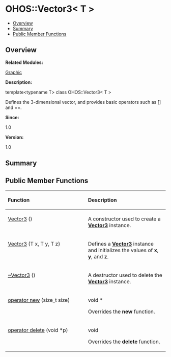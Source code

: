 # OHOS::Vector3< T \><a name="EN-US_TOPIC_0000001054799631"></a>

-   [Overview](#section476650071165635)
-   [Summary](#section1687936492165635)
-   [Public Member Functions](#pub-methods)

## **Overview**<a name="section476650071165635"></a>

**Related Modules:**

[Graphic](graphic.md)

**Description:**

template<typename T\> class OHOS::Vector3< T \>

Defines the 3-dimensional vector, and provides basic operators such as \[\] and ==. 

**Since:**

1.0

**Version:**

1.0

## **Summary**<a name="section1687936492165635"></a>

## Public Member Functions<a name="pub-methods"></a>

<a name="table48905933165635"></a>
<table><thead align="left"><tr id="row1219104163165635"><th class="cellrowborder" valign="top" width="50%" id="mcps1.1.3.1.1"><p id="p153072227165635"><a name="p153072227165635"></a><a name="p153072227165635"></a>Function</p>
</th>
<th class="cellrowborder" valign="top" width="50%" id="mcps1.1.3.1.2"><p id="p1374378139165635"><a name="p1374378139165635"></a><a name="p1374378139165635"></a>Description</p>
</th>
</tr>
</thead>
<tbody><tr id="row1132064609165635"><td class="cellrowborder" valign="top" width="50%" headers="mcps1.1.3.1.1 "><p id="p1993604477165635"><a name="p1993604477165635"></a><a name="p1993604477165635"></a><a href="graphic.md#ga0e56d35f73116fdc410e305c1d702076">Vector3</a> ()</p>
</td>
<td class="cellrowborder" valign="top" width="50%" headers="mcps1.1.3.1.2 "><p id="p1222986975165635"><a name="p1222986975165635"></a><a name="p1222986975165635"></a> </p>
<p id="p299250860165635"><a name="p299250860165635"></a><a name="p299250860165635"></a>A constructor used to create a <strong id="b142427603165635"><a name="b142427603165635"></a><a name="b142427603165635"></a><a href="ohos-vector3-t.md">Vector3</a></strong> instance. </p>
</td>
</tr>
<tr id="row1062513504165635"><td class="cellrowborder" valign="top" width="50%" headers="mcps1.1.3.1.1 "><p id="p116756706165635"><a name="p116756706165635"></a><a name="p116756706165635"></a><a href="graphic.md#ga1b07727c686eb7a4d028d1052cc0fd3c">Vector3</a> (T x, T y, T z)</p>
</td>
<td class="cellrowborder" valign="top" width="50%" headers="mcps1.1.3.1.2 "><p id="p69604664165635"><a name="p69604664165635"></a><a name="p69604664165635"></a> </p>
<p id="p821420040165635"><a name="p821420040165635"></a><a name="p821420040165635"></a>Defines a <strong id="b152809249165635"><a name="b152809249165635"></a><a name="b152809249165635"></a><a href="ohos-vector3-t.md">Vector3</a></strong> instance and initializes the values of <strong id="b1998015862165635"><a name="b1998015862165635"></a><a name="b1998015862165635"></a>x</strong>, <strong id="b359736633165635"><a name="b359736633165635"></a><a name="b359736633165635"></a>y</strong>, and <strong id="b285334175165635"><a name="b285334175165635"></a><a name="b285334175165635"></a>z</strong>. </p>
</td>
</tr>
<tr id="row667569016165635"><td class="cellrowborder" valign="top" width="50%" headers="mcps1.1.3.1.1 "><p id="p503882850165635"><a name="p503882850165635"></a><a name="p503882850165635"></a><a href="graphic.md#ga3b5bda0743cb7968e10429b627444f20">~Vector3</a> ()</p>
</td>
<td class="cellrowborder" valign="top" width="50%" headers="mcps1.1.3.1.2 "><p id="p54339274165635"><a name="p54339274165635"></a><a name="p54339274165635"></a> </p>
<p id="p1579811779165635"><a name="p1579811779165635"></a><a name="p1579811779165635"></a>A destructor used to delete the <strong id="b2077504733165635"><a name="b2077504733165635"></a><a name="b2077504733165635"></a><a href="ohos-vector3-t.md">Vector3</a></strong> instance. </p>
</td>
</tr>
<tr id="row2048662491165635"><td class="cellrowborder" valign="top" width="50%" headers="mcps1.1.3.1.1 "><p id="p630351677165635"><a name="p630351677165635"></a><a name="p630351677165635"></a><a href="graphic.md#ga4854963aa969ee20a6cd174a70f5cd23">operator new</a> (size_t size)</p>
</td>
<td class="cellrowborder" valign="top" width="50%" headers="mcps1.1.3.1.2 "><p id="p410778032165635"><a name="p410778032165635"></a><a name="p410778032165635"></a>void * </p>
<p id="p1973347362165635"><a name="p1973347362165635"></a><a name="p1973347362165635"></a>Overrides the <strong id="b377515597165635"><a name="b377515597165635"></a><a name="b377515597165635"></a>new</strong> function. </p>
</td>
</tr>
<tr id="row1713474614165635"><td class="cellrowborder" valign="top" width="50%" headers="mcps1.1.3.1.1 "><p id="p795947287165635"><a name="p795947287165635"></a><a name="p795947287165635"></a><a href="graphic.md#gadf1997a0f56ac2b220e7f0f8e8e0a6ef">operator delete</a> (void *p)</p>
</td>
<td class="cellrowborder" valign="top" width="50%" headers="mcps1.1.3.1.2 "><p id="p635907263165635"><a name="p635907263165635"></a><a name="p635907263165635"></a>void </p>
<p id="p2140649157165635"><a name="p2140649157165635"></a><a name="p2140649157165635"></a>Overrides the <strong id="b1877128856165635"><a name="b1877128856165635"></a><a name="b1877128856165635"></a>delete</strong> function. </p>
</td>
</tr>
</tbody>
</table>

